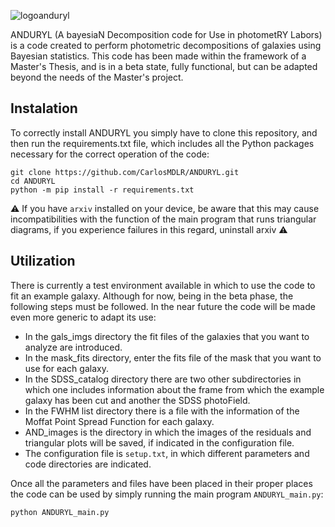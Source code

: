 

![logoanduryl](https://github.com/CarlosMDLR/ANDURYL/assets/105994653/2d21068f-395e-4d4b-9c76-bed0bcc80624)

ANDURYL (A bayesiaN Decomposition code for Use in photometRY Labors) is a code created to perform photometric decompositions of galaxies using Bayesian statistics.
This code has been made within the framework of a Master's Thesis, and is in a beta state, fully functional, but can be adapted beyond the needs of the Master's project.
## Instalation
To correctly install ANDURYL you simply have to clone this repository, and then run 
the requirements.txt file, which includes all the Python packages necessary for the correct operation of the code:

```
git clone https://github.com/CarlosMDLR/ANDURYL.git
cd ANDURYL
python -m pip install -r requirements.txt
```
:warning: If you have ```arxiv``` installed on your device, be aware that this may cause incompatibilities with the function of the main program that runs triangular diagrams, if you experience failures in this regard, uninstall arxiv :warning:
## Utilization

There is currently a test environment available in which to use the code to fit an example galaxy.
Although for now, being in the beta phase, the following steps must be followed. In the near future
the code will be made even more generic to adapt its use:
- In the gals_imgs directory the fit files of the galaxies that you want to analyze are introduced.
- In the mask_fits directory, enter the fits file of the mask that you want to use for each galaxy.
- In the SDSS_catalog directory there are two other subdirectories in which one includes information
  about the frame from which the example galaxy has been cut and another the SDSS photoField.
- In the FWHM list directory there is a file with the information of the Moffat Point Spread Function for each galaxy.
- AND_images is the directory in which the images of the residuals and triangular plots will be saved, if indicated in the configuration file.
- The configuration file is ```setup.txt```, in which different parameters and code directories are indicated.

Once all the parameters and files have been placed in their proper places the code can be used by simply running the main program ```ANDURYL_main.py```:

```
python ANDURYL_main.py
```
